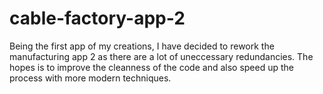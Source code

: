 # cable-factory-app-2

Being the first app of my creations, I have decided to rework the manufacturing app 2 as there are a lot of uneccessary redundancies. The hopes is to improve the cleanness of the code and
also speed up the process with more modern techniques.

